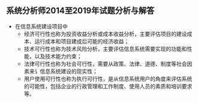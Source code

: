## 系统分析师2014至2019年试题分析与解答
- 在信息系统建设项目中
	- 经济可行性也称为投资收益分析或成本收益分析，主要评估项目的建设成本、运行成本和项目建成后可能的经济收益；
	- 技术可行性也称为技术风险分析，主要评估信息系统需要实现的功能和性能，以及技术能力约束；
	- 法律可行性也称为社会可行性，需要从政策、法律、道德、制度等社会因素来讠信息系统建设的现实性；
	- 用户使用可行性也称为执行可行性，是从信息系统用户的角度来评估系统的可能性，包括企业的行政管理和工作制度、使用人员的素质和培训要求等。